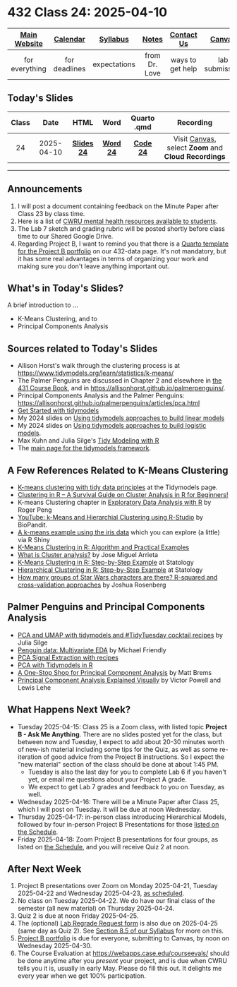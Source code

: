 # 432 Class 24: 2025-04-10

[Main Website](https://thomaselove.github.io/432-2025/) | [Calendar](https://thomaselove.github.io/432-2025/calendar.html) | [Syllabus](https://thomaselove.github.io/432-syllabus-2025/) | [Notes](https://thomaselove.github.io/432-notes/) | [Contact Us](https://thomaselove.github.io/432-2025/contact.html) | [Canvas](https://canvas.case.edu) | [Data and Code](https://github.com/THOMASELOVE/432-data) | [Sources](https://github.com/THOMASELOVE/432-classes-2024/tree/main/sources)
:-----------: | :--------------: | :----------: | :---------: | :-------------: | :-----------: | :------------: |:------:
for everything | for deadlines | expectations | from Dr. Love | ways to get help | lab submission | for downloads | to read

## Today's Slides

Class | Date | HTML | Word | Quarto .qmd | Recording
:---: | :--------: | :------: | :------: | :------: | :-------------:
24 | 2025-04-10 | **[Slides 24](https://thomaselove.github.io/432-slides-2025/slides24.html)** | **[Word 24](https://thomaselove.github.io/432-slides-2025/slides24w.docx)** | **[Code 24](https://github.com/THOMASELOVE/432-slides-2025/blob/main/slides24.qmd)** | Visit [Canvas](https://canvas.case.edu/), select **Zoom** and **Cloud Recordings**

---

## Announcements

1. I will post a document containing feedback on the Minute Paper after Class 23 by class time.
2. Here is a list of [CWRU mental health resources available to students](https://case.edu/wellness/campuswide-resources/mental-health-resources). 
3. The Lab 7 sketch and grading rubric will be posted shortly before class time to our Shared Google Drive.
4. Regarding Project B, I want to remind you that there is a [Quarto template for the Project B portfolio](https://github.com/THOMASELOVE/432-data/blob/master/data/432_projectB_portfolio_template.qmd) on our 432-data page. It's not mandatory, but it has some real advantages in terms of organizing your work and making sure you don't leave anything important out.


## What's in Today's Slides?

A brief introduction to ...

- K-Means Clustering, and to
- Principal Components Analysis

## Sources related to Today's Slides

- Allison Horst's walk through the clustering process is at <https://www.tidymodels.org/learn/statistics/k-means/>
- The Palmer Penguins are discussed in Chapter 2 and elsewhere in [the 431 Course Book](https://thomaselove.github.io/431-book/), and in <https://allisonhorst.github.io/palmerpenguins/>.
- Principal Components Analysis and the Palmer Penguins: <https://allisonhorst.github.io/palmerpenguins/articles/pca.html>
- [Get Started with tidymodels](https://www.tidymodels.org/start/)
- My 2024 slides on [Using tidymodels approaches to build linear models](https://thomaselove.github.io/432-slides-2024/slides23.html#/todays-topics)
- My 2024 slides on [Using tidymodels approaches to build logistic models](https://thomaselove.github.io/432-slides-2024/slides24.html#/todays-topic).
- Max Kuhn and Julia Silge's [Tidy Modeling with R](https://www.tmwr.org/)
- The [main page for the tidymodels framework](https://www.tidymodels.org/).

## A Few References Related to K-Means Clustering

- [K-means clustering with tidy data principles](https://www.tidymodels.org/learn/statistics/k-means/) at the Tidymodels page.
- [Clustering in R – A Survival Guide on Cluster Analysis in R for Beginners!](https://data-flair.training/blogs/clustering-in-r-tutorial/)
- K-means Clustering chapter in [Exploratory Data Analysis with R](https://bookdown.org/rdpeng/exdata/k-means-clustering.html) by Roger Peng
- [YouTube: k-Means and Hierarchial Clustering using R-Studio](https://www.youtube.com/watch?v=tkAJT8gWBSY) by BioPandit.
- [A k-means example using the iris data](https://shiny.rstudio.com/gallery/kmeans-example.html) which you can explore (a little) via R Shiny
- [K-Means Clustering in R: Algorithm and Practical Examples](https://www.datanovia.com/en/lessons/k-means-clustering-in-r-algorith-and-practical-examples/)
- [What is Cluster analysis?](https://datascience.com.co/what-is-cluster-analysis-336362f15ed0) by Jose Miguel Arrieta
- [K-Means Clustering in R: Step-by-Step Example](https://www.statology.org/k-means-clustering-in-r/) at Statology
- [Hierarchical Clustering in R: Step-by-Step Example](https://www.statology.org/hierarchical-clustering-in-r/) at Statology
- [How many groups of Star Wars characters are there? R-squared and cross-validation approaches](https://joshuamrosenberg.com/posts/how-many-groups-of-star-wars-characters-are-there-r-squared-and-cross-validation-approaches/) by Joshua Rosenberg

## Palmer Penguins and Principal Components Analysis

- [PCA and UMAP with tidymodels and #TidyTuesday cocktail recipes](https://juliasilge.com/blog/cocktail-recipes-umap/) by Julia Silge
- [Penguin data: Multivariate EDA](https://rpubs.com/friendly/penguin-biplots) by Michael Friendly
- [PCA Signal Extraction with recipes](https://recipes.tidymodels.org/reference/step_pca.html)
- [PCA with Tidymodels in R](https://cmdlinetips.com/2020/06/pca-with-tidymodels-in-r/)
- [A One-Stop Shop for Principal Component Analysis](https://towardsdatascience.com/a-one-stop-shop-for-principal-component-analysis-5582fb7e0a9c) by Matt Brems
- [Principal Component Analysis Explained Visually](https://setosa.io/ev/principal-component-analysis/) by Victor Powell and Lewis Lehe


## What Happens Next Week?

- Tuesday 2025-04-15: Class 25 is a Zoom class, with listed topic **Project B - Ask Me Anything**. There are no slides posted yet for the class, but between now and Tuesday, I expect to add about 20-30 minutes worth of new-ish material including some tips for the Quiz, as well as some re-iteration of good advice from the Project B instructions. So I expect the "new material" section of the class should be done at about 1:45 PM.
    - Tuesday is also the last day for you to complete Lab 6 if you haven't yet, or email me questions about your Project A grade.
    - We expect to get Lab 7 grades and feedback to you on Tuesday, as well.
- Wednesday 2025-04-16: There will be a Minute Paper after Class 25, which I will post on Tuesday. It will be due at noon Wednesday.
- Thursday 2025-04-17: in-person class introducing Hierarchical Models, followed by four in-person Project B Presentations for those [listed on the Schedule](https://github.com/THOMASELOVE/432-classes-2025/tree/main/projectB). 
- Friday 2025-04-18: Zoom Project B presentations for four groups, as listed on [the Schedule](https://github.com/THOMASELOVE/432-classes-2025/tree/main/projectB), and you will receive Quiz 2 at noon.

## After Next Week

1. Project B presentations over Zoom on Monday 2025-04-21, Tuesday 2025-04-22 and Wednesday 2025-04-23, [as scheduled](https://github.com/THOMASELOVE/432-classes-2025/tree/main/projectB).
2. No class on Tuesday 2025-04-22. We do have our final class of the semester (all new material) on Thursday 2025-04-24.
3. Quiz 2 is due at noon Friday 2025-04-25.
4. The (optional) [Lab Regrade Request form](https://bit.ly/432-2025-lab-regrades) is also due on 2025-04-25 (same day as Quiz 2). See [Section 8.5 of our Syllabus](https://thomaselove.github.io/432-syllabus-2025/08-grading.html) for more on this.
5. [Project B portfolio](https://thomaselove.github.io/432-2025/projB.html#the-project-portfolio) is due for everyone, submitting to Canvas, by noon on Wednesday 2025-04-30.
6. The Course Evaluation at <https://webapps.case.edu/courseevals/> should be done anytime after you *present* your project, and is due when CWRU tells you it is, usually in early May. Please do fill this out. It delights me every year when we get 100% participation.

